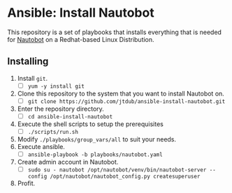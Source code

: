 # Ansible: Install Nautobot
This repository is a set of playbooks that installs everything that is needed for [Nautobot](https://github.com/nautobot/nautobot) on a Redhat-based Linux Distribution.

## Installing

 1. Install `git`.
	 - [ ] `yum -y install git`
 2. Clone this repository to the system that you want to install Nautobot on.
	 - [ ] `git clone https://github.com/jtdub/ansible-install-nautobot.git`
 3. Enter the repository directory.
	 - [ ] `cd ansible-install-nautobot`
 4. Execute the shell scripts to setup the prerequisites
	 - [ ] `./scripts/run.sh`
 5. Modify `./playbooks/group_vars/all` to suit your needs.
 6. Execute ansible.
	 - [ ] `ansible-playbook -b playbooks/nautobot.yaml`
 7. Create admin account in Nautobot.
	 - [ ] `sudo su - nautobot /opt/nautobot/venv/bin/nautobot-server --config /opt/nautobot/nautobot_config.py createsuperuser`
 8. Profit.
